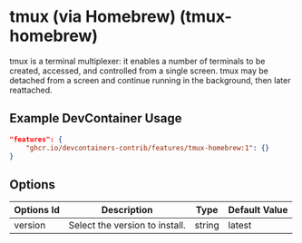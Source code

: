 
# tmux (via Homebrew) (tmux-homebrew)

tmux is a terminal multiplexer: it enables a number of terminals to be created, accessed, and controlled from a single screen. tmux may be detached from a screen and continue running in the background, then later reattached.

## Example DevContainer Usage

```json
"features": {
    "ghcr.io/devcontainers-contrib/features/tmux-homebrew:1": {}
}
```

## Options

| Options Id | Description | Type | Default Value |
|-----|-----|-----|-----|
| version | Select the version to install. | string | latest |


